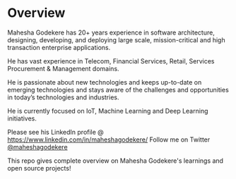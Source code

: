 # Overview

Mahesha Godekere has 20+ years experience in software architecture, designing, developing, and deploying large scale, mission-critical and high transaction enterprise applications. 

He has vast experience in Telecom, Financial Services, Retail, Services Procurement & Management domains.

He is passionate about new technologies and keeps up-to-date on emerging technologies and stays aware of the challenges and opportunities in today’s technologies and industries.

He is currently focused on IoT, Machine Learning and Deep Learning initiatives.

Please see his LinkedIn profile @ https://www.linkedin.com/in/maheshagodekere/
Follow me on Twitter [@maheshagodekere](https://twitter.com/MaheshaGodekere)

This repo gives complete overview on Mahesha Godekere's learnings and open source projects!
